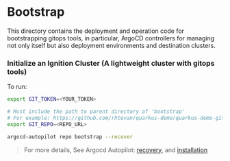 # Bootstrap
This directory contains the deployment and operation code for bootstrapping gitops tools, in particular, ArgoCD controllers for managing not only itself but also deployment environments and destination clusters. 

### Initialize an Ignition Cluster (A lightweight cluster with gitops tools)
To run:
```bash
export GIT_TOKEN=<YOUR_TOKEN>

# Must include the path to parent directory of 'bootstrap'
# For example: https://github.com/rhtevan/quarkus-demo/quarkus-demo-gitops
export GIT_REPO=<REPO_URL>

argocd-autopilot repo bootstrap --recover
```
> For more details, See Argocd Autopilot: [recovery](https://argocd-autopilot.readthedocs.io/en/stable/Getting-Started/#recovering-argo-cd-from-an-existing-repository), and [installation](https://argocd-autopilot.readthedocs.io/en/stable/Installation-Guide/#linux-and-wsl-using-curl)

